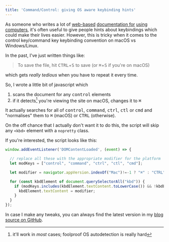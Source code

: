 ```yaml
---
title: 'Command/Control: giving OS aware keybinding hints'
---
```


As someone who writes a lot of [web-based](https://extemporelang.github.io)
[documentation for](https://cs.anu.edu.au/courses/comp1720/)
[using](https://cs.anu.edu.au/courses/comp2300/)
[computers](https://cs.anu.edu.au/courses/comp2710-lens/), it's often useful to
give people hints about keybindings which could make their lives easier.
However, this is tricky when it comes to the control key/command key keybinding
convention on macOS vs Windows/Linux.

In the past, I've just written things like:

> To save the file, hit <kbd class="nopretty">CTRL</kbd>+<kbd>S</kbd> to save
> (or <kbd class="nopretty">⌘</kbd>+<kbd>S</kbd> if you're on macOS)

which gets _really tedious_ when you have to repeat it every time.

So, I wrote a little bit of javascript which 

1. scans the document for any <kbd class="nopretty">control</kbd> elements
2. if it detects[^detection] you're viewing the site on macOS, changes it to
   <kbd class="nopretty">⌘</kbd>
   
It actually searches for all of <kbd class="nopretty">control</kbd>, <kbd
class="nopretty">command</kbd>, <kbd class="nopretty">ctrl</kbd>, <kbd
class="nopretty">ctl</kbd> or <kbd class="nopretty">cmd</kbd> and "normalises"
them to <kbd class="nopretty">⌘</kbd> (macOS) or <kbd
class="nopretty">CTRL</kbd> (otherwise).

On the off chance that I actually don't want it to do this, the script will skip
any `<kbd>` element with a `nopretty` class.

[^detection]: it'll work in _most_ cases; foolproof OS autodetection is really hard

If you're interested, the script looks like this:

```javascript
window.addEventListener('DOMContentLoaded', (event) => {

  // replace all these with the appropriate modifier for the platform
  let modKeys = ["control", "command", "ctrl", "ctl", "cmd"];

  let modifier = navigator.appVersion.indexOf("Mac")!=-1 ? "⌘" : "CTRL";

  for (const kbdElement of document.querySelectorAll("kbd")) {
	if (modKeys.includes(kbdElement.textContent.toLowerCase()) && !kbdElement.classList.contains("nopretty")){
	  kbdElement.textContent = modifier;
	}
  }
});
```

In case I make any tweaks, you can always find the latest version in my [blog
source on
GitHub](https://github.com/benswift/benswift.github.io/blob/source/assets/js/os-aware-modifiers.js).
